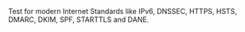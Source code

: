 Test for modern Internet Standards like IPv6, DNSSEC, HTTPS, HSTS, DMARC, DKIM, SPF, STARTTLS and DANE.
